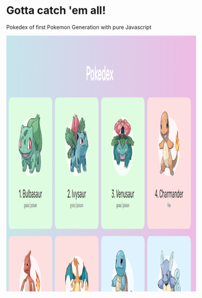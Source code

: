 # Gotta catch 'em all! 
 Pokedex of first Pokemon Generation with pure Javascript
<p align ="center"> 
 <img width="720" height="680" alt="Screenshot Pokedex" src="./.github/screenshotpkdx.PNG"/>
</p>